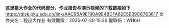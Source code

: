 **这里是大作业的代码部分，作业报告与演示视频的下载链接如下**
https://disk.pku.edu.cn/link/AAC95A9E190A9E48DFA62E5E39C6763617
文件夹名：程设大作业
有效期限：2025-07-29 15:26
提取码：WHbU
